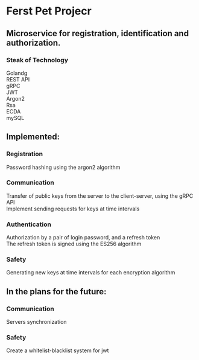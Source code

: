 <h1>Ferst Pet Projecr</h1> 

<h2>Microservice for registration, identification and authorization.</h2>
<p>
<h3>Steak of Technology</h3> 
Golandg<br>
REST API<br>
gRPC<br>
JWT<br>
Argon2<br>
Rsa<br>
ECDA<br>
mySQL<br>
<p>


<h2>Implemented:</h2>
<p>
<h3>Registration</h3> 
Password hashing using the argon2 algorithm<br>
<p>
<h3>Communication</h3>
Transfer of public keys from the server to the client-server, using the gRPC API<br>
Implement sending requests for keys at time intervals<br>
</p>
<p>
<h3>Authentication</h3>
Authorization by a pair of login password, and a refresh token <br>
The refresh token is signed using the ES256 algorithm
</p>
<h3> Safety</h3>
Generating new keys at time intervals for each encryption algorithm<br>
</p>
<h2>In the plans for the future:</2>

<h3>Communication</h3>
Servers synchronization<br>

</p>
<h3> Safety</h3>
Create a whitelist-blacklist system for jwt<br>
</p>
